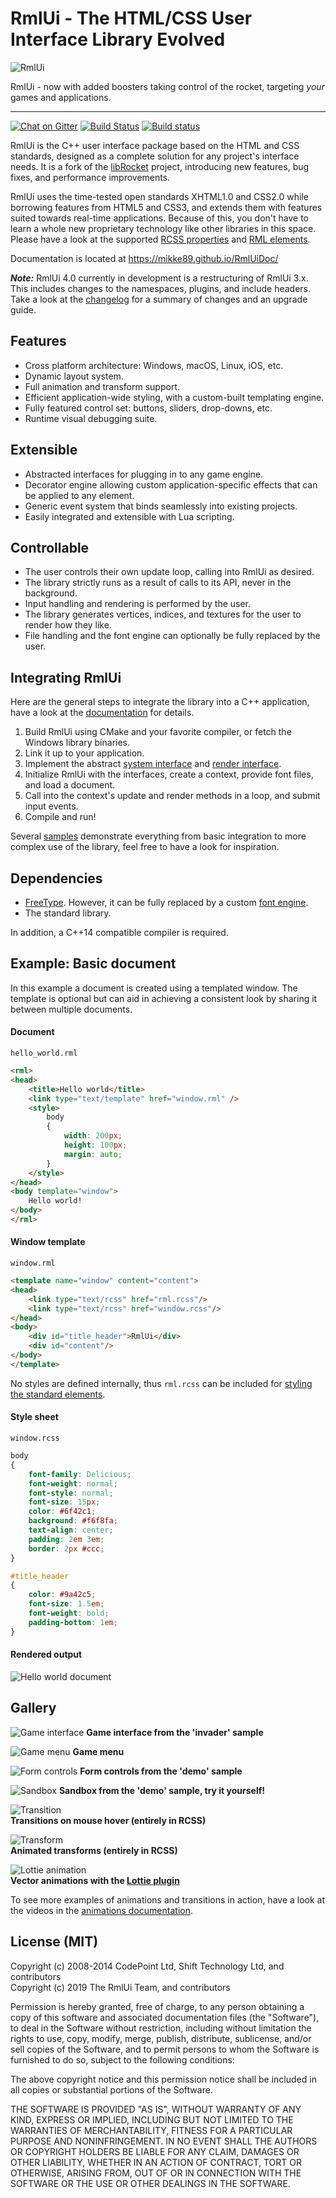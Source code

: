 # RmlUi - The HTML/CSS User Interface Library Evolved

![RmlUi](https://github.com/mikke89/RmlUiDoc/raw/cc01edd834b003df6c649967bfd552bb0acc3d1e/assets/rmlui.png)

RmlUi - now with added boosters taking control of the rocket, targeting *your* games and applications.

---

[![Chat on Gitter](https://badges.gitter.im/RmlUi/community.svg)](https://gitter.im/RmlUi/community?utm_source=badge&utm_medium=badge&utm_campaign=pr-badge) [![Build Status](https://travis-ci.com/mikke89/RmlUi.svg?branch=master)](https://travis-ci.com/mikke89/RmlUi) [![Build status](https://ci.appveyor.com/api/projects/status/x95oi8mrb001pqhh/branch/master?svg=true)](https://ci.appveyor.com/project/mikke89/rmlui/branch/master)

RmlUi is the C++ user interface package based on the HTML and CSS standards, designed as a complete solution for any project's interface needs. It is a fork of the [libRocket](https://github.com/libRocket/libRocket) project, introducing new features, bug fixes, and performance improvements. 

RmlUi uses the time-tested open standards XHTML1.0 and CSS2.0 while borrowing features from HTML5 and CSS3, and extends them with features suited towards real-time applications. Because of this, you don't have to learn a whole new proprietary technology like other libraries in this space. Please have a look at the supported [RCSS properties](https://mikke89.github.io/RmlUiDoc/pages/rcss/property_index.html) and [RML elements](https://mikke89.github.io/RmlUiDoc/pages/rml/element_index.html).

Documentation is located at https://mikke89.github.io/RmlUiDoc/

***Note:*** RmlUi 4.0 currently in development is a restructuring of RmlUi 3.x. This includes changes to the namespaces, plugins, and include headers. Take a look at the [changelog](changelog.md#restructuring-rmlui) for a summary of changes and an upgrade guide.

## Features

- Cross platform architecture: Windows, macOS, Linux, iOS, etc.
- Dynamic layout system.
- Full animation and transform support.
- Efficient application-wide styling, with a custom-built templating engine.
- Fully featured control set: buttons, sliders, drop-downs, etc.
- Runtime visual debugging suite.

## Extensible

- Abstracted interfaces for plugging in to any game engine.
- Decorator engine allowing custom application-specific effects that can be applied to any element.
- Generic event system that binds seamlessly into existing projects.
- Easily integrated and extensible with Lua scripting.

## Controllable

- The user controls their own update loop, calling into RmlUi as desired.
- The library strictly runs as a result of calls to its API, never in the background.
- Input handling and rendering is performed by the user.
- The library generates vertices, indices, and textures for the user to render how they like.
- File handling and the font engine can optionally be fully replaced by the user.


## Integrating RmlUi

Here are the general steps to integrate the library into a C++ application, have a look at the [documentation](https://mikke89.github.io/RmlUiDoc/) for details.

1. Build RmlUi using CMake and your favorite compiler, or fetch the Windows library binaries.
2. Link it up to your application.
3. Implement the abstract [system interface](Include/RmlUi/Core/SystemInterface.h) and [render interface](Include/RmlUi/Core/RenderInterface.h).
4. Initialize RmlUi with the interfaces, create a context, provide font files, and load a document.
5. Call into the context's update and render methods in a loop, and submit input events.
6. Compile and run!

Several [samples](Samples/) demonstrate everything from basic integration to more complex use of the library, feel free to have a look for inspiration.

## Dependencies

- [FreeType](https://www.freetype.org/). However, it can be fully replaced by a custom [font engine](Include/RmlUi/Core/FontEngineInterface.h).
- The standard library.

In addition, a C++14 compatible compiler is required.


## Example: Basic document

In this example a document is created using a templated window. The template is optional but can aid in achieving a consistent look by sharing it between multiple documents.

#### Document

`hello_world.rml`

```html
<rml>
<head>
	<title>Hello world</title>
	<link type="text/template" href="window.rml" />
	<style>
		body
		{
			width: 200px;
			height: 100px;
			margin: auto;
		}
	</style>
</head>
<body template="window">
	Hello world!
</body>
</rml>
```

#### Window template

`window.rml`

```html
<template name="window" content="content">
<head>
	<link type="text/rcss" href="rml.rcss"/>
	<link type="text/rcss" href="window.rcss"/>
</head>
<body>
	<div id="title_header">RmlUi</div>
	<div id="content"/>
</body>
</template>
```
No styles are defined internally, thus `rml.rcss` can be included for [styling the standard elements](Samples/assets/rml.rcss).

#### Style sheet

`window.rcss`

```css
body
{
	font-family: Delicious;
	font-weight: normal;
	font-style: normal;
	font-size: 15px;
	color: #6f42c1;
	background: #f6f8fa;
	text-align: center;
	padding: 2em 3em;
	border: 2px #ccc;
}

#title_header
{
	color: #9a42c5;
	font-size: 1.5em;
	font-weight: bold;
	padding-bottom: 1em;
}
```

#### Rendered output

![Hello world document](Samples/assets/hello_world.png)



## Gallery


![Game interface](https://github.com/mikke89/RmlUiDoc/blob/3f319d8464e73b821179ff8d20537013af5b9810/assets/gallery/invader.png)
**Game interface from the 'invader' sample**

![Game menu](https://github.com/mikke89/RmlUiDoc/blob/3f319d8464e73b821179ff8d20537013af5b9810/assets/gallery/menu_screen.png)
**Game menu**

![Form controls](https://github.com/mikke89/RmlUiDoc/blob/3f319d8464e73b821179ff8d20537013af5b9810/assets/gallery/forms.png)
**Form controls from the 'demo' sample**

![Sandbox](https://github.com/mikke89/RmlUiDoc/blob/3f319d8464e73b821179ff8d20537013af5b9810/assets/gallery/sandbox.png)
**Sandbox from the 'demo' sample, try it yourself!**

![Transition](https://github.com/mikke89/RmlUiDoc/blob/3f319d8464e73b821179ff8d20537013af5b9810/assets/gallery/transition.gif)  
**Transitions on mouse hover (entirely in RCSS)**

![Transform](https://github.com/mikke89/RmlUiDoc/blob/3f319d8464e73b821179ff8d20537013af5b9810/assets/gallery/transform.gif)  
**Animated transforms (entirely in RCSS)**

![Lottie animation](https://github.com/mikke89/RmlUiDoc/blob/086385e119f0fc6e196229b785e91ee0252fe4b4/assets/gallery/lottie.gif)  
**Vector animations with the [Lottie plugin](https://mikke89.github.io/RmlUiDoc/pages/cpp_manual/lottie.html)**

To see more examples of animations and transitions in action, have a look at the videos in the [animations documentation](https://mikke89.github.io/RmlUiDoc/pages/rcss/animations_transitions_transforms.html).



## License (MIT)
 
Copyright (c) 2008-2014 CodePoint Ltd, Shift Technology Ltd, and contributors\
Copyright (c) 2019 The RmlUi Team, and contributors

Permission is hereby granted, free of charge, to any person obtaining a copy
of this software and associated documentation files (the "Software"), to deal
in the Software without restriction, including without limitation the rights
to use, copy, modify, merge, publish, distribute, sublicense, and/or sell
copies of the Software, and to permit persons to whom the Software is
furnished to do so, subject to the following conditions:

The above copyright notice and this permission notice shall be included in
all copies or substantial portions of the Software.

THE SOFTWARE IS PROVIDED "AS IS", WITHOUT WARRANTY OF ANY KIND, EXPRESS OR
IMPLIED, INCLUDING BUT NOT LIMITED TO THE WARRANTIES OF MERCHANTABILITY,
FITNESS FOR A PARTICULAR PURPOSE AND NONINFRINGEMENT. IN NO EVENT SHALL THE
AUTHORS OR COPYRIGHT HOLDERS BE LIABLE FOR ANY CLAIM, DAMAGES OR OTHER
LIABILITY, WHETHER IN AN ACTION OF CONTRACT, TORT OR OTHERWISE, ARISING FROM,
OUT OF OR IN CONNECTION WITH THE SOFTWARE OR THE USE OR OTHER DEALINGS IN
THE SOFTWARE.
